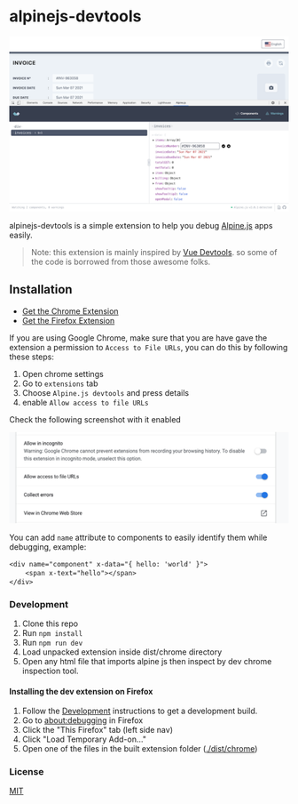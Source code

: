 # alpinejs-devtools

<p align="center">
    <img src="docs/alpine-devtools-screenshot.png" alt="Screenshot of Alpine.js DevTools">
</p>

alpinejs-devtools is a simple extension to help you debug [Alpine.js](https://github.com/alpinejs/alpine) apps easily.

> Note: this extension is mainly inspired by [Vue Devtools](https://github.com/vuejs/vue-devtools). so some of the code is borrowed from those awesome folks.

## Installation

-   [Get the Chrome Extension](https://chrome.google.com/webstore/detail/alpinejs-devtools/fopaemeedckajflibkpifppcankfmbhk)
-   [Get the Firefox Extension](https://addons.mozilla.org/firefox/addon/alpinejs-devtools/)

If you are using Google Chrome, make sure that you are have gave the extension a permission to `Access to File URLs`, you can do this by following these steps:

1. Open chrome settings
2. Go to `extensions` tab
3. Choose `Alpine.js devtools` and press details
4. enable `Allow access to file URLs`

Check the following screenshot with it enabled

<p align="center">
    <img src="docs/alpine-devtools-chrome-permission.png" alt="Screenshot of Alpine.js DevTools">
</p>

You can add `name` attribute to components to easily identify them while debugging, example:

```
<div name="component" x-data="{ hello: 'world' }">
    <span x-text="hello"></span>
</div>
```

### Development

1. Clone this repo
2. Run `npm install`
3. Run `npm run dev`
4. Load unpacked extension inside dist/chrome directory
5. Open any html file that imports alpine js then inspect by dev chrome inspection tool.

#### Installing the dev extension on Firefox

1. Follow the [Development](#development) instructions to get a development build.
2. Go to [about:debugging](about:debugging) in Firefox
3. Click the "This Firefox" tab (left side nav)
4. Click "Load Temporary Add-on..."
5. Open one of the files in the built extension folder ([./dist/chrome](./dist/chrome))

### License

[MIT](LICENSE.md)
